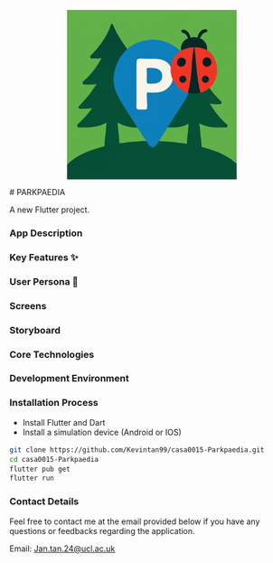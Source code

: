 <p align="center"><img align="center" width="300" src="./assets/icon/app_icon.png"></p>
# PARKPAEDIA 

A new Flutter project.

### App Description

### Key Features ✨

### User Persona 🎯

### Screens

### Storyboard

### Core Technologies

### Development Environment

### Installation Process
- Install Flutter and Dart
- Install a simulation device (Android or IOS)
  
```bash
git clone https://github.com/Kevintan99/casa0015-Parkpaedia.git
cd casa0015-Parkpaedia
flutter pub get
flutter run
```
### Contact Details
Feel free to contact me at the email provided below if you have any questions or feedbacks regarding the application.
  
Email: Jan.tan.24@ucl.ac.uk
